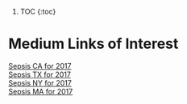 1. TOC
{:toc}



# Medium Links of Interest  

[Sepsis CA for 2017](https://michaelvigoda.com/datasets/Sepsis/DRG_871_Year_2017_Min_Discharges_400_State_CA.html)  
[Sepsis TX for 2017](https://michaelvigoda.com/datasets/Sepsis/DRG_871_Year_2017_Min_Discharges_400_State_TX.html)  
[Sepsis NY for 2017](https://michaelvigoda.com/datasets/Sepsis/DRG_871_Year_2017_Min_Discharges_400_State_NY.html)  
[Sepsis MA for 2017](https://michaelvigoda.com/datasets/Sepsis/DRG_871_Year_2017_Min_Discharges_400_State_MA.html)    



